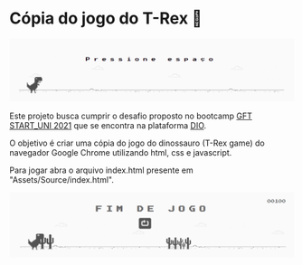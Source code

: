 # Cópia do jogo do T-Rex :dragon_face:

![Captura de tela do início do jogo](https://github.com/Andreick/dino-game/blob/media/images/game-start.PNG)

Este projeto busca cumprir o desafio proposto no bootcamp [GFT START_UNI 2021](https://digitalinnovation.one/bootcamps/gft-start_uni-2021-1) que se encontra na plataforma [DIO](https://digitalinnovation.one).

O objetivo é criar uma cópia do jogo do dinossauro (T-Rex game) do navegador Google Chrome utilizando html, css e javascript.

Para jogar abra o arquivo index.html presente em "Assets/Source/index.html".

![Captura de tela do fim de jogo](https://github.com/Andreick/dino-game/blob/media/images/game-over.PNG)